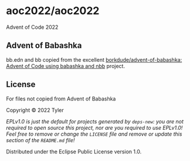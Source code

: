 # aoc2022/aoc2022

Advent of Code 2022

## Advent of Babashka

bb.edn and bb copied from the excellent [borkdude/advent-of-babashka: Advent of Code using babashka and nbb](https://github.com/borkdude/advent-of-babashka) project.

## License

For files not copied from Advent of Babashka

Copyright © 2022 Tyler

_EPLv1.0 is just the default for projects generated by `deps-new`: you are not_
_required to open source this project, nor are you required to use EPLv1.0!_
_Feel free to remove or change the `LICENSE` file and remove or update this_
_section of the `README.md` file!_

Distributed under the Eclipse Public License version 1.0.
